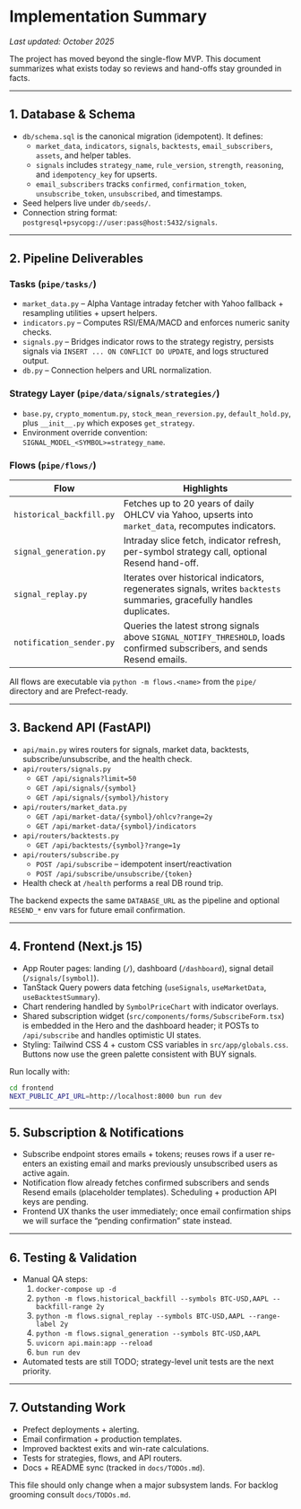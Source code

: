 # Implementation Summary

_Last updated: October 2025_

The project has moved beyond the single-flow MVP. This document summarizes what exists today so reviews and hand-offs stay grounded in facts.

---

## 1. Database & Schema

- `db/schema.sql` is the canonical migration (idempotent). It defines:
  - `market_data`, `indicators`, `signals`, `backtests`, `email_subscribers`, `assets`, and helper tables.
  - `signals` includes `strategy_name`, `rule_version`, `strength`, `reasoning`, and `idempotency_key` for upserts.
  - `email_subscribers` tracks `confirmed`, `confirmation_token`, `unsubscribe_token`, `unsubscribed`, and timestamps.
- Seed helpers live under `db/seeds/`.
- Connection string format: `postgresql+psycopg://user:pass@host:5432/signals`.

---

## 2. Pipeline Deliverables

### Tasks (`pipe/tasks/`)

- `market_data.py` – Alpha Vantage intraday fetcher with Yahoo fallback + resampling utilities + upsert helpers.
- `indicators.py` – Computes RSI/EMA/MACD and enforces numeric sanity checks.
- `signals.py` – Bridges indicator rows to the strategy registry, persists signals via `INSERT ... ON CONFLICT DO UPDATE`, and logs structured output.
- `db.py` – Connection helpers and URL normalization.

### Strategy Layer (`pipe/data/signals/strategies/`)

- `base.py`, `crypto_momentum.py`, `stock_mean_reversion.py`, `default_hold.py`, plus `__init__.py` which exposes `get_strategy`.
- Environment override convention: `SIGNAL_MODEL_<SYMBOL>=strategy_name`.

### Flows (`pipe/flows/`)

| Flow | Highlights |
| --- | --- |
| `historical_backfill.py` | Fetches up to 20 years of daily OHLCV via Yahoo, upserts into `market_data`, recomputes indicators. |
| `signal_generation.py` | Intraday slice fetch, indicator refresh, per-symbol strategy call, optional Resend hand-off. |
| `signal_replay.py` | Iterates over historical indicators, regenerates signals, writes `backtests` summaries, gracefully handles duplicates. |
| `notification_sender.py` | Queries the latest strong signals above `SIGNAL_NOTIFY_THRESHOLD`, loads confirmed subscribers, and sends Resend emails. |

All flows are executable via `python -m flows.<name>` from the `pipe/` directory and are Prefect-ready.

---

## 3. Backend API (FastAPI)

- `api/main.py` wires routers for signals, market data, backtests, subscribe/unsubscribe, and the health check.
- `api/routers/signals.py`
  - `GET /api/signals?limit=50`
  - `GET /api/signals/{symbol}`
  - `GET /api/signals/{symbol}/history`
- `api/routers/market_data.py`
  - `GET /api/market-data/{symbol}/ohlcv?range=2y`
  - `GET /api/market-data/{symbol}/indicators`
- `api/routers/backtests.py`
  - `GET /api/backtests/{symbol}?range=1y`
- `api/routers/subscribe.py`
  - `POST /api/subscribe` – idempotent insert/reactivation
  - `POST /api/subscribe/unsubscribe/{token}`
- Health check at `/health` performs a real DB round trip.

The backend expects the same `DATABASE_URL` as the pipeline and optional `RESEND_*` env vars for future email confirmation.

---

## 4. Frontend (Next.js 15)

- App Router pages: landing (`/`), dashboard (`/dashboard`), signal detail (`/signals/[symbol]`).
- TanStack Query powers data fetching (`useSignals`, `useMarketData`, `useBacktestSummary`).
- Chart rendering handled by `SymbolPriceChart` with indicator overlays.
- Shared subscription widget (`src/components/forms/SubscribeForm.tsx`) is embedded in the Hero and the dashboard header; it POSTs to `/api/subscribe` and handles optimistic UI states.
- Styling: Tailwind CSS 4 + custom CSS variables in `src/app/globals.css`. Buttons now use the green palette consistent with BUY signals.

Run locally with:

```bash
cd frontend
NEXT_PUBLIC_API_URL=http://localhost:8000 bun run dev
```

---

## 5. Subscription & Notifications

- Subscribe endpoint stores emails + tokens; reuses rows if a user re-enters an existing email and marks previously unsubscribed users as active again.
- Notification flow already fetches confirmed subscribers and sends Resend emails (placeholder templates). Scheduling + production API keys are pending.
- Frontend UX thanks the user immediately; once email confirmation ships we will surface the “pending confirmation” state instead.

---

## 6. Testing & Validation

- Manual QA steps:
  1. `docker-compose up -d`
  2. `python -m flows.historical_backfill --symbols BTC-USD,AAPL --backfill-range 2y`
  3. `python -m flows.signal_replay --symbols BTC-USD,AAPL --range-label 2y`
  4. `python -m flows.signal_generation --symbols BTC-USD,AAPL`
  5. `uvicorn api.main:app --reload`
  6. `bun run dev`
- Automated tests are still TODO; strategy-level unit tests are the next priority.

---

## 7. Outstanding Work

- Prefect deployments + alerting.
- Email confirmation + production templates.
- Improved backtest exits and win-rate calculations.
- Tests for strategies, flows, and API routers.
- Docs + README sync (tracked in `docs/TODOs.md`).

This file should only change when a major subsystem lands. For backlog grooming consult `docs/TODOs.md`.
